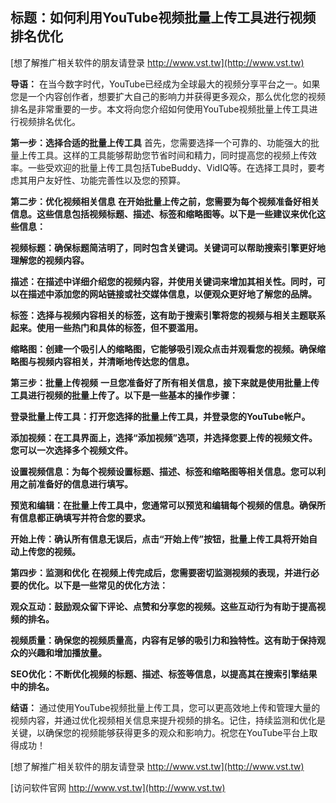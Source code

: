 ## **标题：如何利用YouTube视频批量上传工具进行视频排名优化**

[想了解推广相关软件的朋友请登录 http://www.vst.tw](http://www.vst.tw)

**导语：**
在当今数字时代，YouTube已经成为全球最大的视频分享平台之一。如果您是一个内容创作者，想要扩大自己的影响力并获得更多观众，那么优化您的视频排名是非常重要的一步。本文将向您介绍如何使用YouTube视频批量上传工具进行视频排名优化。

**第一步：选择合适的批量上传工具**
首先，您需要选择一个可靠的、功能强大的批量上传工具。这样的工具能够帮助您节省时间和精力，同时提高您的视频上传效率。一些受欢迎的批量上传工具包括TubeBuddy、VidIQ等。在选择工具时，要考虑其用户友好性、功能完善性以及您的预算。

**第二步：优化视频相关信息**
**在开始批量上传之前，您需要为每个视频准备好相关信息。这些信息包括视频标题、描述、标签和缩略图等。以下是一些建议来优化这些信息：**

**视频标题：确保标题简洁明了，同时包含关键词。关键词可以帮助搜索引擎更好地理解您的视频内容。**

**描述：在描述中详细介绍您的视频内容，并使用关键词来增加其相关性。同时，可以在描述中添加您的网站链接或社交媒体信息，以便观众更好地了解您的品牌。**

**标签：选择与视频内容相关的标签，这有助于搜索引擎将您的视频与相关主题联系起来。使用一些热门和具体的标签，但不要滥用。**

**缩略图：创建一个吸引人的缩略图，它能够吸引观众点击并观看您的视频。确保缩略图与视频内容相关，并清晰地传达您的信息。**

**第三步：批量上传视频**
**一旦您准备好了所有相关信息，接下来就是使用批量上传工具进行视频的批量上传了。以下是一些基本的操作步骤：**

**登录批量上传工具：打开您选择的批量上传工具，并登录您的YouTube帐户。**

**添加视频：在工具界面上，选择“添加视频”选项，并选择您要上传的视频文件。您可以一次选择多个视频文件。**

**设置视频信息：为每个视频设置标题、描述、标签和缩略图等相关信息。您可以利用之前准备好的信息进行填写。**

**预览和编辑：在批量上传工具中，您通常可以预览和编辑每个视频的信息。确保所有信息都正确填写并符合您的要求。**

**开始上传：确认所有信息无误后，点击“开始上传”按钮，批量上传工具将开始自动上传您的视频。**

**第四步：监测和优化**
**在视频上传完成后，您需要密切监测视频的表现，并进行必要的优化。以下是一些常见的优化方法：**

**观众互动：鼓励观众留下评论、点赞和分享您的视频。这些互动行为有助于提高视频的排名。**

**视频质量：确保您的视频质量高，内容有足够的吸引力和独特性。这有助于保持观众的兴趣和增加播放量。**

**SEO优化：不断优化视频的标题、描述、标签等信息，以提高其在搜索引擎结果中的排名。**

**结语：**
通过使用YouTube视频批量上传工具，您可以更高效地上传和管理大量的视频内容，并通过优化视频相关信息来提升视频的排名。记住，持续监测和优化是关键，以确保您的视频能够获得更多的观众和影响力。祝您在YouTube平台上取得成功！

[想了解推广相关软件的朋友请登录 http://www.vst.tw](http://www.vst.tw)


[访问软件官网 http://www.vst.tw](http://www.vst.tw)
